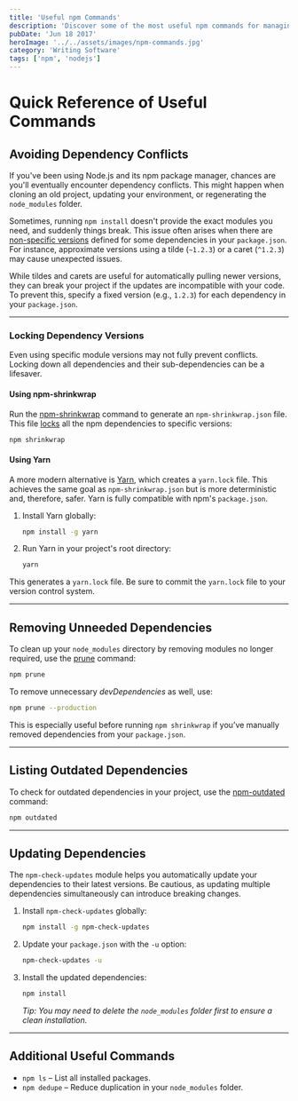 ```yaml
---
title: 'Useful npm Commands'
description: 'Discover some of the most useful npm commands for managing dependencies in JavaScript projects.'
pubDate: 'Jun 18 2017'
heroImage: '../../assets/images/npm-commands.jpg'
category: 'Writing Software'
tags: ['npm', 'nodejs']
---
```


# Quick Reference of Useful Commands

## Avoiding Dependency Conflicts

If you've been using Node.js and its npm package manager, chances are you'll eventually encounter dependency conflicts. This might happen when cloning an old project, updating your environment, or regenerating the `node_modules` folder.

Sometimes, running `npm install` doesn't provide the exact modules you need, and suddenly things break. This issue often arises when there are [non-specific versions](https://docs.npmjs.com/misc/semver) defined for some dependencies in your `package.json`. For instance, approximate versions using a tilde (`~1.2.3`) or a caret (`^1.2.3`) may cause unexpected issues.

While tildes and carets are useful for automatically pulling newer versions, they can break your project if the updates are incompatible with your code. To prevent this, specify a fixed version (e.g., `1.2.3`) for each dependency in your `package.json`.

---

### Locking Dependency Versions

Even using specific module versions may not fully prevent conflicts. Locking down all dependencies and their sub-dependencies can be a lifesaver.

#### Using npm-shrinkwrap

Run the [npm-shrinkwrap](https://docs.npmjs.com/cli/shrinkwrap) command to generate an `npm-shrinkwrap.json` file. This file [locks](https://docs.npmjs.com/files/package-locks) all the npm dependencies to specific versions:

```bash
npm shrinkwrap
```

#### Using Yarn

A more modern alternative is [Yarn](https://yarnpkg.com/en/docs/yarn-lock), which creates a `yarn.lock` file. This achieves the same goal as `npm-shrinkwrap.json` but is more deterministic and, therefore, safer. Yarn is fully compatible with npm's `package.json`.

1. Install Yarn globally:

   ```bash
   npm install -g yarn
   ```

2. Run Yarn in your project's root directory:
   ```bash
   yarn
   ```

This generates a `yarn.lock` file. Be sure to commit the `yarn.lock` file to your version control system.

---

## Removing Unneeded Dependencies

To clean up your `node_modules` directory by removing modules no longer required, use the [prune](https://docs.npmjs.com/cli/prune) command:

```bash
npm prune
```

To remove unnecessary _devDependencies_ as well, use:

```bash
npm prune --production
```

This is especially useful before running `npm shrinkwrap` if you’ve manually removed dependencies from your `package.json`.

---

## Listing Outdated Dependencies

To check for outdated dependencies in your project, use the [npm-outdated](https://docs.npmjs.com/cli/outdated) command:

```bash
npm outdated
```

---

## Updating Dependencies

The `npm-check-updates` module helps you automatically update your dependencies to their latest versions. Be cautious, as updating multiple dependencies simultaneously can introduce breaking changes.

1. Install `npm-check-updates` globally:

   ```bash
   npm install -g npm-check-updates
   ```

2. Update your `package.json` with the `-u` option:

   ```bash
   npm-check-updates -u
   ```

3. Install the updated dependencies:

   ```bash
   npm install
   ```

   _Tip: You may need to delete the `node_modules` folder first to ensure a clean installation._

---

## Additional Useful Commands

- `npm ls` – List all installed packages.
- `npm dedupe` – Reduce duplication in your `node_modules` folder.
